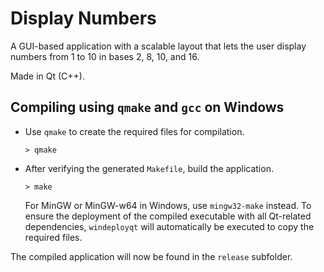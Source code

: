 # Display Numbers

A GUI-based application with a scalable layout
that lets the user display numbers from 1 to 10 
in bases 2, 8, 10, and 16.

Made in Qt (C++).

## Compiling using `qmake` and `gcc` on Windows

 - Use `qmake` to create the required files for compilation.
   ```
   > qmake
   ```
 - After verifying the generated `Makefile`, build the application.
   ```
   > make
   ```
   For MinGW or MinGW-w64 in Windows, use `mingw32-make` instead.
   To ensure the deployment of the compiled executable with all Qt-related dependencies, `windeployqt` will automatically be executed to copy the required files.

The compiled application will now be found in the `release` subfolder.